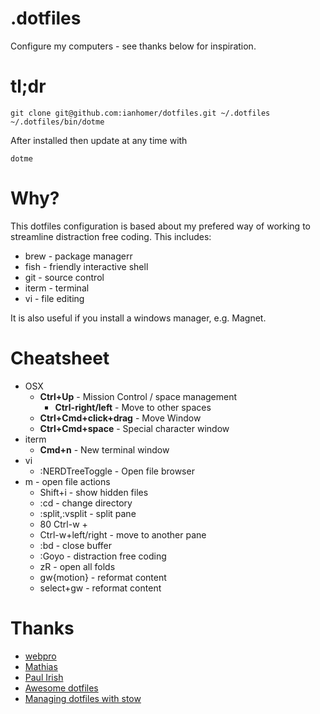 # .dotfiles

Configure my computers - see thanks below for inspiration.

# tl;dr

    git clone git@github.com:ianhomer/dotfiles.git ~/.dotfiles
    ~/.dotfiles/bin/dotme

After installed then update at any time with

    dotme

# Why?

This dotfiles configuration is based about my prefered way of working to
streamline distraction free coding. This includes: 

* brew - package managerr
* fish - friendly interactive shell
* git - source control
* iterm - terminal
* vi - file editing

It is also useful if you install a windows manager, e.g. Magnet.

# Cheatsheet

* OSX
  * **Ctrl+Up** - Mission Control / space management
    * **Ctrl-right/left** - Move to other spaces 
  * **Ctrl+Cmd+click+drag** - Move Window
  * **Ctrl+Cmd+space** - Special character window
* iterm
  * **Cmd+n** - New terminal window
* vi
  * :NERDTreeToggle - Open file browser
* m - open file actions
    * Shift+i - show hidden files
  * :cd - change directory
  * :split,:vsplit - split pane
  * 80 Ctrl-w +
  * Ctrl-w+left/right - move to another pane
  * :bd - close buffer
  * :Goyo - distraction free coding
  * zR - open all folds
  * gw{motion} - reformat content 
  * select+gw - reformat content

# Thanks

* [webpro](https://github.com/webpro/dotfiles)
* [Mathias]( https://github.com/mathiasbynens/dotfiles )
* [Paul Irish]( https://github.com/paulirish/dotfiles )
* [Awesome dotfiles](https://github.com/webpro/awesome-dotfiles)
* [Managing dotfiles with stow](https://alexpearce.me/2016/02/managing-dotfiles-with-stow/)
